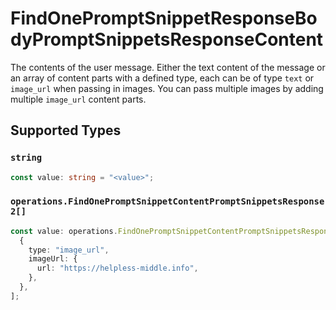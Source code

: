 # FindOnePromptSnippetResponseBodyPromptSnippetsResponseContent

The contents of the user message. Either the text content of the message or an array of content parts with a defined type, each can be of type `text` or `image_url` when passing in images. You can pass multiple images by adding multiple `image_url` content parts. 


## Supported Types

### `string`

```typescript
const value: string = "<value>";
```

### `operations.FindOnePromptSnippetContentPromptSnippetsResponse2[]`

```typescript
const value: operations.FindOnePromptSnippetContentPromptSnippetsResponse2[] = [
  {
    type: "image_url",
    imageUrl: {
      url: "https://helpless-middle.info",
    },
  },
];
```

